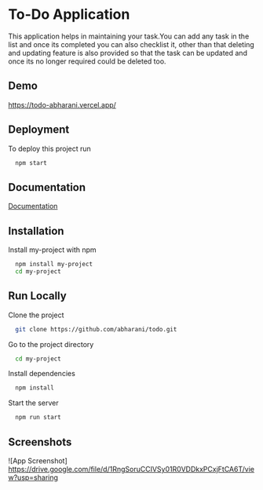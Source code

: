 
# To-Do Application

This application helps in maintaining your task.You can add any task in the list and once its completed you can also checklist it, other than that deleting and updating feature is also provided so that the task can be updated and once its no longer required could be deleted too.


## Demo

https://todo-abharani.vercel.app/


## Deployment

To deploy this project run

```bash
  npm start
```


## Documentation

[Documentation](https://linktodocumentation)


## Installation

Install my-project with npm

```bash
  npm install my-project
  cd my-project
```
    
## Run Locally

Clone the project

```bash
  git clone https://github.com/abharani/todo.git
```

Go to the project directory

```bash
  cd my-project
```

Install dependencies

```bash
  npm install
```

Start the server

```bash
  npm run start
```


## Screenshots

![App Screenshot]
https://drive.google.com/file/d/1RngSoruCCIVSy01R0VDDkxPCxjFtCA6T/view?usp=sharing

